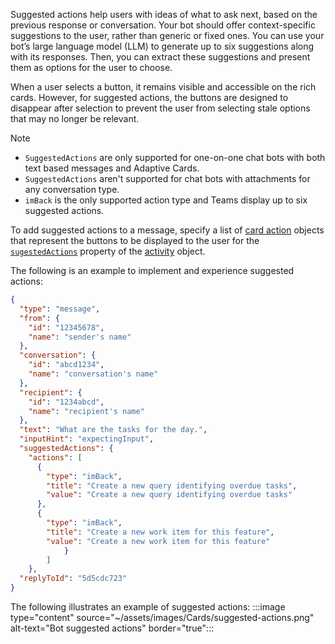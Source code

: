 Suggested actions help users with ideas of what to ask next, based on the previous response or conversation. Your bot should offer context-specific suggestions to the user, rather than generic or fixed ones. You can use your bot’s large language model (LLM) to generate up to six suggestions along with its responses. Then, you can extract these suggestions and present them as options for the user to choose.

When a user selects a button, it remains visible and accessible on the rich cards. However, for suggested actions, the buttons are designed to disappear after selection to prevent the user from selecting  stale options that may no longer be relevant.

> [!NOTE]
>
> * `SuggestedActions` are only supported for one-on-one chat bots with both text based messages and Adaptive Cards.
> * `SuggestedActions` aren't supported for chat bots with attachments for any conversation type.
> * `imBack` is the only supported action type and Teams display up to six suggested actions.

To add suggested actions to a message, specify a list of [card action](/azure/bot-service/rest-api/bot-framework-rest-connector-api-reference) objects that represent the buttons to be displayed to the user for the [`sugestedActions`](/dotnet/api/microsoft.bot.builder.messagefactory.suggestedactions) property of the [activity](/azure/bot-service/rest-api/bot-framework-rest-connector-api-reference) object.

The following is an example to implement and experience suggested actions:

``` json
{
  "type": "message",
  "from": {
    "id": "12345678",
    "name": "sender's name"
  },
  "conversation": {
    "id": "abcd1234",
    "name": "conversation's name"
  },
  "recipient": {
    "id": "1234abcd",
    "name": "recipient's name"
  },
  "text": "What are the tasks for the day.",
  "inputHint": "expectingInput",
  "suggestedActions": {
    "actions": [
      {
        "type": "imBack",
        "title": "Create a new query identifying overdue tasks",
        "value": "Create a new query identifying overdue tasks"
      },
      {
        "type": "imBack",
        "title": "Create a new work item for this feature",
        "value": "Create a new work item for this feature"
            }
        ]
    },
  "replyToId": "5d5cdc723"
}
```
The following illustrates an example of suggested actions:
:::image type="content" source="~/assets/images/Cards/suggested-actions.png" alt-text="Bot suggested actions" border="true":::
